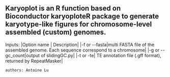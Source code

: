 Karyoplot is an R function based on Bioconductor karyoploteR package to generate karyotype-like figures for chromosome-level assembled (custom) genomes.
--
Inputs:
	|Option name | Description|
	|-f or --fasta|multi FASTA file of the assembled genome. Each sequence correspond to a chromosome|
	|-g or --gc_count|output of slidingGC.py|
	|-t or -te| TE annotation file (.gff format), returned by RepeatMasker|
	

	authors: Antoine Lu
